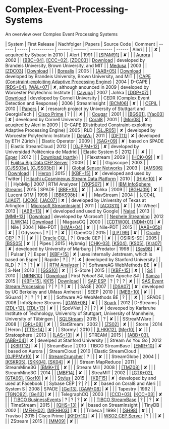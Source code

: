 # Complex-Event-Processing-Systems
An overview over Complex Event Processing Systems  

| System | First Release | Nachfolger | Papers | Source Code |  Comment
| ------ | ----- | ----------- | ------ | ------ | ----------- | ------
| Aleri | | | | ✘ | acquired by Sybase in 2010 | 
| Alert | 1991 | | [[SPAM91]](papers/SPAM91.pdf) | ✘ | | 
| [Aurora](http://cs.brown.edu/research/aurora/) | 2002 | | [[BBC+04]](papers/BBC+04.pdf), [[CCC+02]](papers/CCC+02.pdf), [[ZDC03]](papers/ZDC03.pdf) |  [Download](http://cs.brown.edu/research/aurora/aurora_1_2.tar.gz) | developed by Brandeis University, Brown University, and MIT | 
| [Medusa](http://nsl.cs.usc.edu/Projects/Medusa) | 2003 | | [[ZDC03]](papers/ZDC03.pdf) | [Download](https://github.com/USC-NSL/Medusa) | | 
| [Borealis](http://cs.brown.edu/research/borealis/public/) | 2005 | | [[AAB+05]](papers/AAB+05.pdf) | [Download](http://cs.brown.edu/research/borealis/public/#software) | developed by Brandeis University, Brown University, and MIT  | 
| [CAPE (Constraint-exploiting Adaptive Processing Engine)](http://davis.wpi.edu/dsrg/PROJECTS/CAPE/index.html) | 2004 | D-CAPE | [[RDS+04]](papers/RDS+04.pdf), [[WAL+07]](papers/WAL+07.pdf) | ✘, although anounced in 2009 | developed by Worcester Polytechnic Institute | 
| [Cayuga](http://www.cs.cornell.edu/bigreddata/cayuga/) | 2007 | Johka | [[DGP+07]](papers/DGP+07.pdf) | [Download](http://www.cs.cornell.edu/bigreddata/cayuga/cayuga_code/cayuga_code.php) | developed by Cornell University | 
| CEDR (Complex Event Detection and Response) | 2006 | StreamInsight | [[BCM06]](papers/BCM06.pdf) | ✘ | | 
| [CEPiL](https://www.ipvs.uni-stuttgart.de/abteilungen/vs/forschung/projekte/CEP-in-the-Large) | 2010 | | [Papers](http://www2.informatik.uni-stuttgart.de/zdi/buecherei/NCSTRL_listings/projekt/CEPIL.html) | ✘ | research project by University of Stuttgart and GeorgiaTech | 
| [Cisco Prime](http://www.cisco.com/c/en/us/td/docs/net_mgmt/prime/network/4-1/user/guide/CiscoPrimeNetwork41UserGuide/fault-theory.html) | ? | |  | ✘ | | 
| [Cougar](http://www.cs.cornell.edu/bigreddata/cougar/index.php) | 2001 | | [[BGS01]](papers/BGS01.pdf), [[Yao03]](papers/Yao03.pdf) | ✘ | developed by Cornell University | 
| [Coral8](https://www.crunchbase.com/organization/coral8) | 2001 | | [[Mor08]](papers/Mor08.pdf) | ✘ | acuqired by Aleri in 2009 | 
| D-CAPE (Distributed Constraint-exploiting Adaptive Processing Engine) | 2005 | RLD | [[SLJR05]](papers/SLJR05.pdf) | ✘ | developed by Worcester Polytechnic Institute | 
| [DejaVu](https://www.systems.ethz.ch/node/198) | 2011 | | [[DFT11]](papers/DFT11.pdf) | ✘ | developed by ETH Zürich | 
| Elastic Operator | 2009 | | [[SAG+09]](papers/SAG+09.pdf) | ✘ | based on SPADE | 
| Elastic StreamCloud | 2012 | | [[GJPPM+12]](papers/GJPPM+12.pdf) | ✘ | developed by Universidad Politécnica de Madrid | 
| Elastic System S | 2012 | | | ✘ | | 
| [Esper](http://www.espertech.com/esper/index.php) | 2012 | | | [Download (partly)](http://www.espertech.com/download/) |  | 
| Flexstream | 2009 | | [[HCK+09]](papers/HCK+09.pdf) | ✘ | | 
| [Fujitsu Big Data CEP Server](http://www.fujitsu.com/global/products/software/middleware/application-infrastructure/interstage/solutions/big-data/bdcep/features/) | 2009 | | | ✘ | | 
| Gigascope | 2003 | | [[CJSS03a]](papers/), [[CJSS03b]](papers/)] | ✘  | | 
| [Global Sensor Networks](https://github.com/LSIR/gsn) | 2003 | | [[AMS06]](papers/AMS06.pdf) | [Download](https://github.com/LSIR/gsn) | | 
| [Heron](https://blog.twitter.com/2015/flying-faster-with-twitter-heron) | 2015 | | [[KBF+15]]() | ✘ | developed and used by Twitter | 
| [Hitachi uCosminexus Stream Data Platform](http://www.hitachi.com/products/it/software/prod/cosminexus/products/list/index.html) | 2010 | | [[HIA+10]](papers/HIA+10.pdf) | ✘ |  | 
| HybMig | 2007 | RTM Analyzer | [[YKPS07]](papers/YKPS07.pdf) | ✘ | | 
| [IBM InfoSphere Streams](http://www-03.ibm.com/software/products/en/ibm-streams) | 2015 | SPADE | [[BBF+10]](papers/BBF+10.pdf) | ✘ | | 
| Johka | 2009 | | [[BGHJ09]](papers/BGHJ09.pdf) | ✘ | | 
| Lucent QTM | 1998 | | [[BBKS98b]](papers/BBKS98b.pdf) | ✘  | | 
| MavStream | 2004 | | [[JC04]](papers/JC04.pdf), [[JIA07]](papers/JIA07.pdf),  [[JC06]](papers/JC06.pdf),  [[JAC07]](papers/JAC07.pdf) | ✘ |  | developed by University of Texas at Arlington | 
| [Microsoft StreamInsight](https://technet.microsoft.com/de-de/library/ee362541(v=sql.111).aspx) | 2011 | | [[ACGS11]](papers/ACGS11.pdf) | ✘ | | 
| MillWheel | 2013 | | [[ABB+13]](papers/) | ✘ | developed and used by Google| 
| [Naiad](http://research.microsoft.com/en-us/projects/naiad/) | 2013 | | [[MMI+13]](papers/MMI+13.pdf) | [Download](https://github.com/MicrosoftResearch/Naiad) | developed by Microsoft | 
| [Nephele Streaming](https://github.com/bjoernlohrmann/nephele-streaming) | 2012 | | [[LWK14]](papers/LWK14.pdf) | [Download](https://github.com/bjoernlohrmann/nephele-streaming) | | 
| NiagaraCQ | 2000 | | [[CDTW00]](papers/CDTW00.pdf), [[NDM+01]](papers/NDM+01.pdf) | ✘ | | 
| Nile | 2004 | Nile-PDT | [[HMA+04]](papers/HMA+04.pdf) | ✘ | | 
| Nile-PDT | 2015 | | [[AAB+05b]](papers/AAB+05b.pdf) | ✘ | | 
| Odysseus | ? | | ? | ✘ | | 
| OpenCQ | 2015 | | [[LPT99]](papers/LPT99.pdf) | ✘ | | 
| [Oracle CEP](http://www.oracle.com/technetwork/middleware/complex-event-processing/overview/index.html) | ? | | | ✘ | | 
| [Oracle CQL](https://docs.oracle.com/cd/E14571_01/apirefs.1111/e12048.pdf) | ? | Oracle CEP | | ✘ | | 
| OSIRIS-SE | 2005 | | [[BSS05]](papers/) | ✘ | | 
| Pipes | 2015 | Hybmig | [[CHK+03]](papers/CHK+03.pdf), [[KS04]](papers/KS04.pdf), [[KS05]](papers/KS05.pdf), [[Krä07]](papers/Krä07.pdf) | ✘ | developed by University of Marburg | 
| Predator | 1998 | | [[Ses98]](papers/Ses98.pdf) | ✘ |  | 
| Pulsar | ? | Esper | [[KBF+15]](papers/KBF+15.pdf) | ✘ | uses internally Jetstream, which is based on Esper | 
| Rapide | ? | | ? | ✘ | developed by Stanford University | 
| RLD | ? | ? | ? | ✘ | | 
| [RTM Analyzer](http://www.gfft-portal.de/files/WhitePaper_RTM_Analyzer.pdf) | ? | SoftwareAG WebMethods BE  | ✘ | | 
| S-Net | 2010 | | [[GSS10]](papers/GSS10.pdf) | ✘ | | 
| S-Store | 2015 | | [[KBF+15]](papers/KBF+15.pdf) | ✘ | | 
| [S4](http://incubator.apache.org/s4/) | 2010 | | [[NRNK10]](papers/NRNK10.pdf) | [Download](http://incubator.apache.org/s4/download/) | First *Yahoo! S4*, later *Apache S4* | 
| [Samza](http://samza.apache.org/) | 2015 | | [[KBF+15]](papers/KBF+15.pdf), [KK15](papers/KBF+15.pdf) | [Download](http://samza.apache.org/startup/download/) | | 
| [SAP ESP](http://scn.sap.com/community/event-stream-processor) | ? | ? | ? | ✘ | | 
| [SAS Event Stream Processing](http://www.sas.com/en_us/software/data-management/event-stream-processing.html) | ? | ? | ? | ✘ |  |
| SASE | 2007 | | [[DSA07]](papers/DSA07.pdf) | ✘ | developed by UC Berkeley and UMass Amherst | 
| SEEP | 2010 | | [[MEB+10]](papers/MEB+10.pdf) | ✘ |  | 
| SGuard | ? | ? | ? | ✘ |  | 
| Software AG WebMethods BE | ? | | | ✘ |  | 
| SPADE | 2008 | InfoSphere Streams | [[GAW+08]](papers/GAW+08.pdf) | ✘ |  | 
| [Spark](http://spark.apache.org/) | 2012 | D-Streams | [[ZDL+12]](papers/ZDL+12.pdf), [[ZDL+13]](papers/ZDL+12.pdf) | ✘ |  | 
| SpoVNet | ? | | ? | ✘ | deveoped by Karlsruhe Institute of Technology, University of Stuttgart, University of Mannheim, University of Tübingen | 
| [SQLStream](http://www.sqlstream.com/) | 2015 | | ? | ✘ | | 
| SStreaMWare | 2008 | | [[GRL+08]](papers/GRL+08.pdf) | ✘ | | 
| StatStream | 2002 | | [[ZS02]](papers/ZS02.pdf) | ✘ |  | 
| Storm | 2014 | Heron | [[TTS+14]](papers/TTS+14.pdf) | ✘ |  | 
| Stormy | 2010 | | [[LHKK12]](papers/LHKK12.pdf), [[Mer10]](papers/Mer10.pdf) | ✘ |  | 
| Stratosphere | 2013 | | [[LAS+13]](papers/LAS+13.pdf) | ✘ |  | 
| STREAM | 2015 | | [[ABB+03]](papers/ABB+03), [[ABB+04]](papers/ABB+04.pdf) | ✘ | develped at Stanford University | 
| Stream As You Go | 2012 | | [[KBRT12]](papers/KBRT12.pdf) | ✘ |  | 
| StreamBase | 2010 | TIBCO StreamBase | [[EMR+10]](papers/EMR+10.pdf) | ✘ | based on Aurora | 
| StreamCloud | 2010 | Elastic StreamCloud | [[GJPPMV10]](papers/GJPPMV10.pdf) | ✘ | | 
| [StreamCruncher](http://www.streamcruncher.com/) | ? | | | ✘ | | 
| StreamGlobe | 2004 | | [[KSKR05]](papers/KSKR05.pdf), [[SKK04]](papers/SKK04.pdf), [[SK04]](papers/SK04.pdf) | ✘ | | 
| Stream MapReduce | 2011 | StreamMine3G | [[BMK+11]](papers/BMK+11.pdf) | ✘ | | 
| Stream Mill | 2008 | | [[TMZ08]](papers/TMZ08.pdf) | ✘ | | 
| StreamMine3G | 2014 | | [[MBF14]](papers/MBF14.pdf) | ✘ | | 
| StreaMIT | 2002 | | [[GTK+02]](papers/GTK+02.pdf), [[GTA06]](papers/GTA06.pdf), [[Gor10]](papers/Gor10.pdf) | ✘ |  | 
| [Stylus](https://qconsf.com/sf2015/presentation/stylus-facebook-new-stream-processing-platform) | 2015 | | [[KBF15]](papers/KBF15.pdf) | ✘ | developed by and used at Facebook | 
| Sybase CEP | ? | ? | | ✘ | based on Coral8 and Aleri | 
| System S | 2008 | SPADE | [[Gei13]](papers/Gei13.pdf), [[GAW+08]](papers/GAW+08.pdf) | ✘ | | 
| Tapestry | 1992 | | [[TGNO92]](papers/TGNO92.pdf), [[Gei13]](papers/Gei13.pdf) | ✘ | | 
| TelegraphCQ | 2003 | | [[CCD+03]](papers/CCD+03.pdf), [[KCC+03]](papers/KCC+03.pdf) | ✘ | | 
| [TIBCO BusinessEvents](http://www.tibco.com/products/event-processing/complex-event-processing/businessevents/) | ? | ? | ? | ✘ | | 
| [TIBCO StreamBase](http://www.streambase.com/) | ? | | ? | ✘ |  | 
| TimeStream | 2015 | | [[QHS+13]](papers/QHS+13.pdf) | ✘ | based on StreamInsight | 
| TinyDB | 2002 | | [[MFHH02]](papers/MFHH02.pdf), [[MFHH03]](MFHH03.pdf) | ✘ | | 
| Tribeca | 1998 | | [[SH98]](papers/SH98.pdf) | ✘ | | 
| Truviso | 2015 | Cisco Prime | [[KFD+10]](papers/KFD+10.pdf) | ✘ | | 
| [WSO2 CEP Server](http://wso2.com/products/complex-event-processor/) | ? | | | ✘ | | 
| ZStream | 2015 | | [[MM09]](papers/MM09.pdf) | ✘ | | 

